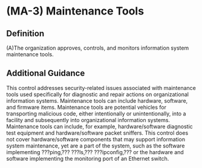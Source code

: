 
# (MA-3) Maintenance Tools

## Definition

(A)The organization approves, controls, and monitors information system maintenance tools.

## Additional Guidance

This control addresses security-related issues associated with maintenance tools used specifically for diagnostic and repair actions on organizational information systems. Maintenance tools can include hardware, software, and firmware items. Maintenance tools are potential vehicles for transporting malicious code, either intentionally or unintentionally, into a facility and subsequently into organizational information systems. Maintenance tools can include, for example, hardware/software diagnostic test equipment and hardware/software packet sniffers. This control does not cover hardware/software components that may support information system maintenance, yet are a part of the system, such as the software implementing ???ping,??? ???ls,??? ???ipconfig,??? or the hardware and software implementing the monitoring port of an Ethernet switch.
